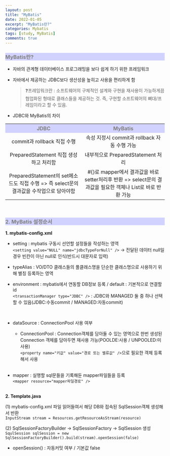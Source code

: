 ```yaml
---
layout: post
title: "MyBatis"
date: 2022-01-05
excerpt: "MyBatis란?"
categories: Mybatis
tags: [study, MyBatis]
comments: true
---
```


<style>
	h3, table th{
		background-color:#D2D2FF;
		color: gray;
	}
</style>

<h3> MyBatis란? </h3>

 - 자바의 관계형 데이터베이스 프로그래밍을 보다 쉽게 하기 위한 프레임워크
 - 자바에서 제공하는 JDBC보다 생산성을 높히고 사용을 편리하게 함
	>❓프레임워크란 : 소프트웨어의 구체적인 설계와 구현을 재사용이 가능하게끔 협업화된 형태로 클래스들을 제공하는 것. 즉, 구현할 소프트웨어의 뼈대/프레임이라고 할 수 있음.
 
 - JDBC와 MyBatis의 차이
 <table>
		<tr align="center">
			<th>JDBC</th>
			<th>MyBatis</th>
		</tr>
		<tr align="center">
			<td>commit과 rollback 직접 수행</td>
			<td>속성 지정시 commit과 rollback 자동 수행 가능</td>
		</tr>
		<tr align="center">
			<td>PreparedStatement 직접 생성하고 처리함</td>
			<td>내부적으로 PreparedStatement 처리</td>
		</tr>
		<tr align="center">
			<td>PreparedStatement의 set메소드도 직접 수행
				=> 즉 select문의 결과값을 수작업으로 담아야함</td>
			<td>#{}로 mapper에서 결과값을 바로 setter처리후 반환
				=> select문의 결과값을 필요한 객체나 List로 바로 반환 가능</td>
		</tr>
	</table>
<br>

<h3> 2. MyBatis 설정순서 </h3>

 **1. mybatis-config.xml**<br>

- setting : mybatis 구동시 선언할 설정들을 작성하는 영역<br>
`<setting value="NULL" name="jdbcTypeForNull" />` -> 전달된 데이터 null일 경우 빈칸이 아닌 null로 인식(반드시 대문자로 입력)
	

- typeAlias : VO/DTO 클래스들의 풀클래스명을 단순한 클래스명으로 사용하기 위해 별칭 등록하는 영역 


- environment : mybatis에서 연동할 DB정보 등록 / default : 기본적으로 연결할 id <br>
	`<transactionManager type="JDBC" />` : JDBC와 MANAGED 둘 중 하나 선택할 수 있음(JDBC:수동commit / MANAGED:자동commit)
<br>

- dataSource : ConnectionPool 사용 여부	
	- ConnectionPool : Connection객체를 담아둘 수 있는 영역으로 한번 생성된 Connection 객체를 담아두면 재사용 가능(POOLDE:사용 / UNPOOLED:미사용)<br>
	`<property name="키값" value="경로 또는 벨류값" />`으로 필요한 객체 등록해서 사용
<br><br>

- mapper : 실행할 sql문들을 기록해둔 mapper파일들을 등록<br>
	`<mapper resource="mapper파일경로" />`
<br><br>

 **2. Template.java**<br>

(1) mybatis-config.xml 파일 읽어들여서 해당 DB와 접속된 SqlSession객체 생성해서 반환<br>
`InputStream stream = Resources.getResourceAsStream(resource)`<br>

(2) SqlSessionFactoryBuilder -> SqlSessionFactory -> SqlSession 생성<br>
`SqulSession sqlSession = new SqlSessionFactoryBuilder().build(stream).openSession(false)`
 - openSession() : 자동커밋 여부 / 기본값 false 
<br>
<br>



